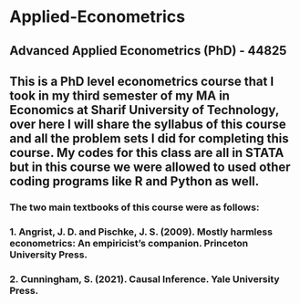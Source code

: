 # Applied-Econometrics

## Advanced Applied Econometrics (PhD) - 44825
## This is a PhD level econometrics course that I took in my third semester of my MA in Economics at Sharif University of Technology, over here I will share the syllabus of this course and all the problem sets I did for completing this course. My codes for this class are all in STATA but in this course we were allowed to used other coding programs like R and Python as well.
### The two main textbooks of this course were as follows: 
### 1. Angrist, J. D. and Pischke, J. S. (2009). Mostly harmless econometrics: An empiricist’s companion. Princeton University Press.
### 2. Cunningham, S. (2021). Causal Inference. Yale University Press.
